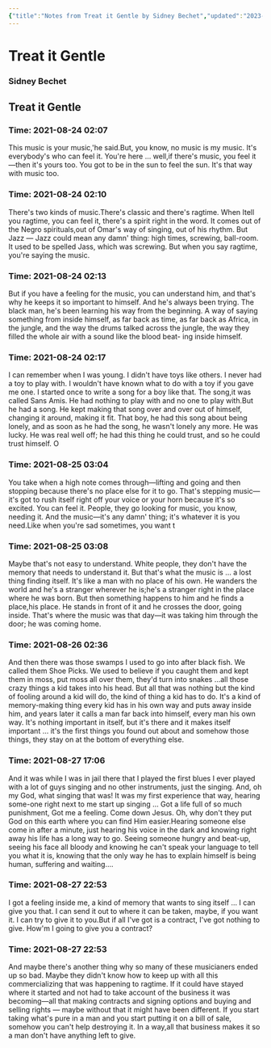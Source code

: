 ```yaml
---
{"title":"Notes from Treat it Gentle by Sidney Bechet","updated":"2023-01-30T23:48:01+06:00","created":"2021-08-28T06:01:35+06:00","dg-publish":true,"dg-note-icon":"stone","tags":["history","autobiography","jazz","music","american","reading-note"],"permalink":"/personal/reading/notes-and-highlights/treat-it-gentle-by-sidney-bechet/","dgPassFrontmatter":true,"noteIcon":"1"}
---
```


# Treat it Gentle
### Sidney Bechet

## Treat it Gentle


### Time: 2021-08-24 02:07
This music is your music,'he said.But, you know, no music is my music. It's everybody's who can feel it. You're here … well,if there's music, you feel it—then it's yours too. You got to be in the sun to feel the sun. It's that way with music too.


### Time: 2021-08-24 02:10
There's two kinds of music.There's classic and there's ragtime. When Itell you ragtime, you can feel it, there's a spirit right in the word. It comes out of the Negro spirituals,out of Omar's way of singing, out of his rhythm. But Jazz — Jazz could mean any damn' thing: high times, screwing, ball-room. It used to be spelled Jass, which was screwing. But when you say ragtime, you're saying the music.


### Time: 2021-08-24 02:13
But if you have a feeling for the music, you can understand him, and that's why he keeps it so important to himself. And he's always been trying. The black man, he's been learning his way from the beginning. A way of saying something from inside himself, as far back as time, as far back as Africa, in the jungle, and the way the drums talked across the jungle, the way they filled the whole air with a sound like the blood beat- ing inside himself.


### Time: 2021-08-24 02:17
I can remember when I was young. I didn't have toys like others. I never had a toy to play with. I wouldn't have known what to do with a toy if you gave me one. I started once to write a song for a boy like that. The song,it was called Sans Amis. He had nothing to play with and no one to play with.But he had a song. He kept making that song over and over out of himself, changing it around, making it fit. That boy, he had this song about being lonely, and as soon as he had the song, he wasn't lonely any more. He was lucky. He was real well off; he had this thing he could trust, and so he could trust himself. O


### Time: 2021-08-25 03:04
You take when a high note comes through—lifting and going and then stopping because there's no place else for it to go. That's stepping music—it's got to rush itself right off your voice or your horn because it's so excited. You can feel it. People, they go looking for music, you know, needing it. And the music—it's any damn' thing; it's whatever it is you need.Like when you're sad sometimes, you want t


### Time: 2021-08-25 03:08
Maybe that's not easy to understand. White people, they don't have the memory that needs to understand it. But that's what the music is … a lost thing finding itself. It's like a man with no place of his own. He wanders the world and he's a stranger wherever he is;he's a stranger right in the place where he was born. But then something happens to him and he finds a place,his place. He stands in front of it and he crosses the door, going inside. That's where the music was that day—it was taking him through the door; he was coming home.


### Time: 2021-08-26 02:36
And then there was those swamps I used to go into after black fish. We called them Shoe Picks. We used to believe if you caught them and kept them in moss, put moss all over them, they'd turn into snakes …all those crazy things a kid takes into his head. But all that was nothing but the kind of fooling around a kid will do, the kind of thing a kid has to do. It's a kind of memory-making thing every kid has in his own way and puts away inside him, and years later it calls a man far back into himself, every man his own way. It's nothing important in itself, but it's there and it makes itself important … it's the first things you found out about and somehow those things, they stay on at the bottom of everything else.


### Time: 2021-08-27 17:06
And it was while I was in jail there that I played the first blues I ever played with a lot of guys singing and no other instruments, just the singing. And, oh my God, what singing that was! It was my first experience that way, hearing some-one right next to me start up singing … Got a life full of so much punishment, Got me a feeling. Come down Jesus. Oh, why don't they put God on this earth where you can find Him easier.Hearing someone else come in after a minute, just hearing his voice in the dark and knowing right away his life has a long way to go. Seeing someone hungry and beat-up, seeing his face all bloody and knowing he can't speak your language to tell you what it is, knowing that the only way he has to explain himself is being human, suffering and waiting….


### Time: 2021-08-27 22:53
I got a feeling inside me, a kind of memory that wants to sing itself … I can give you that. I can send it out to where it can be taken, maybe, if you want it. I can try to give it to you.But if all I've got is a contract, I've got nothing to give. How'm I going to give you a contract?


### Time: 2021-08-27 22:53
And maybe there's another thing why so many of these musicianers ended up so bad. Maybe they didn't know how to keep up with all this commercializing that was happening to ragtime. If it could have stayed where it started and not had to take account of the business it was becoming—all that making contracts and signing options and buying and selling rights — maybe without that it might have been different. If you start taking what's pure in a man and you start putting it on a bill of sale, somehow you can't help destroying it. In a way,all that business makes it so a man don't have anything left to give.



